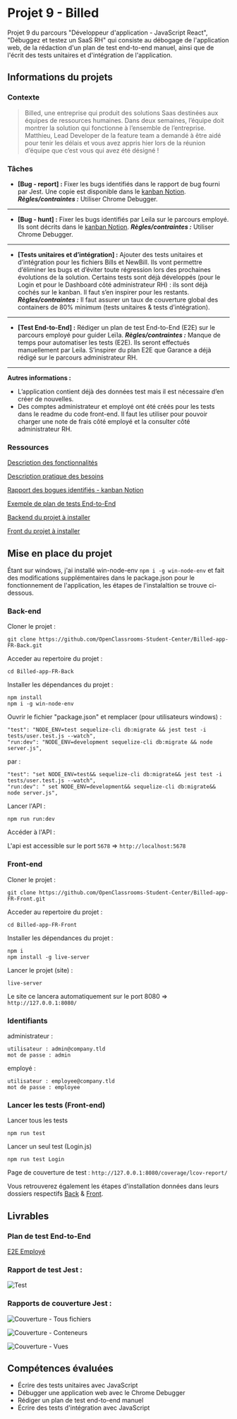 # Projet 9 - Billed

Projet 9 du parcours "Développeur d'application - JavaScript React", "Débuggez et testez un SaaS RH" qui consiste au débogage de l'application web, de la rédaction d'un plan de test end-to-end manuel, ainsi que de l'écrit des tests unitaires et d'intégration de l'application.  

## Informations du projets

### Contexte
>Billed, une entreprise qui produit des solutions Saas destinées aux équipes de ressources humaines.
Dans deux semaines, l’équipe doit montrer la solution qui fonctionne à l’ensemble de l’entreprise. 
Matthieu, Lead Developer de la feature team a demandé à être aidé pour tenir les délais et vous avez appris hier lors de la réunion d’équipe que c’est vous qui avez été désigné !

### Tâches
- **[Bug - report] :** 
Fixer les bugs identifiés dans le rapport de bug fourni par Jest. Une copie est disponible dans le [kanban Notion](https://www.notion.so/a7a612fc166747e78d95aa38106a55ec?v=2a8d3553379c4366b6f66490ab8f0b90).
***Règles/contraintes :*** 
Utiliser Chrome Debugger.
---
- **[Bug - hunt] :** 
Fixer les bugs identifiés par Leila sur le parcours employé. Ils sont décrits dans le [kanban Notion](https://www.notion.so/a7a612fc166747e78d95aa38106a55ec?v=2a8d3553379c4366b6f66490ab8f0b90).
***Règles/contraintes :*** 
Utiliser Chrome Debugger.
---
- **[Tests unitaires et d’intégration] :** 
Ajouter des tests unitaires et d’intégration pour les fichiers Bills et NewBill. Ils vont permettre d’éliminer les bugs et d’éviter toute régression lors des prochaines évolutions de la solution.
Certains tests sont déjà développés (pour le Login et pour le Dashboard côté administrateur RH) : ils sont déjà cochés sur le kanban. Il faut s’en inspirer pour les restants.
***Règles/contraintes :***
Il faut assurer un taux de couverture global des containers de 80% minimum (tests unitaires & tests d’intégration).
---
- **[Test End-to-End]  :** 
Rédiger un plan de test End-to-End (E2E) sur le parcours employé pour guider Leïla.
***Règles/contraintes :*** 
Manque de temps pour automatiser les tests (E2E). Ils seront effectués manuellement par Leila.
S’inspirer du plan E2E que Garance a déjà rédigé sur le parcours administrateur RH.
---
**Autres informations :**
- L’application contient déjà des données test mais il est nécessaire d’en créer de nouvelles.
- Des comptes administrateur et employé ont été créés pour les tests dans le readme du code front-end. Il faut les utiliser pour pouvoir charger une note de frais côté employé et la consulter côté administrateur RH.


### Ressources

[Description des fonctionnalités](https://s3.eu-west-1.amazonaws.com/course.oc-static.com/projects/DA+JSR_P9/Billed+-+Description+des+fonctionnalite%CC%81s.pdf)

[Description pratique des besoins](https://course.oc-static.com/projects/DA+JSR_P9/Billed+-+Description+pratique+des+besoins+-.pdf)

[Rapport des bogues identifiés - kanban Notion](https://www.notion.so/a7a612fc166747e78d95aa38106a55ec?v=2a8d3553379c4366b6f66490ab8f0b90)

[Exemple de plan de tests End-to-End](https://course.oc-static.com/projects/DA+JSR_P9/Billed+-+E2E+parcours+administrateur.docx)

[Backend du projet à installer](https://github.com/OpenClassrooms-Student-Center/Billed-app-FR-back)

[Front du projet à installer](https://github.com/OpenClassrooms-Student-Center/Billed-app-FR-Front)


## Mise en place du projet
Étant sur windows, j'ai installé win-node-env `npm i -g win-node-env` et fait des modifications supplémentaires dans le package.json pour le fonctionnement de l'application, les étapes de l'instalaltion se trouve ci-dessous.

### Back-end

Cloner le projet :
```
git clone https://github.com/OpenClassrooms-Student-Center/Billed-app-FR-Back.git
```

Acceder au repertoire du projet :
```
cd Billed-app-FR-Back
```

Installer les dépendances du projet :
```
npm install
npm i -g win-node-env 
```

Ouvrir le fichier "package.json" et remplacer (pour utilisateurs windows) :
```
"test": "NODE_ENV=test sequelize-cli db:migrate && jest test -i tests/user.test.js --watch",
"run:dev": "NODE_ENV=development sequelize-cli db:migrate && node server.js",
```
par :
```
"test": "set NODE_ENV=test&& sequelize-cli db:migrate&& jest test -i tests/user.test.js --watch",
"run:dev": " set NODE_ENV=development&& sequelize-cli db:migrate&& node server.js",
```

Lancer l'API :
```
npm run run:dev
```

Accéder à l'API :

L'api est accessible sur le port `5678` => `http://localhost:5678`


### Front-end

Cloner le projet :
```
git clone https://github.com/OpenClassrooms-Student-Center/Billed-app-FR-Front.git
```

Acceder au repertoire du projet :
```
cd Billed-app-FR-Front
```

Installer les dépendances du projet :
```
npm i
npm install -g live-server 
```

Lancer le projet (site) :
```
live-server
```
Le site ce lancera automatiquement sur le port 8080 => `http://127.0.0.1:8080/`


### Identifiants

administrateur : 
```
utilisateur : admin@company.tld 
mot de passe : admin
```

employé :
```
utilisateur : employee@company.tld
mot de passe : employee
```

### Lancer les tests (Front-end)

Lancer tous les tests
```
npm run test
```

Lancer un seul test (Login.js)
```
npm run test Login
```

Page de couverture de test :
`http://127.0.0.1:8080/coverage/lcov-report/`


Vous retrouverez également les étapes d'installation données dans leurs dossiers respectifs [Back](https://github.com/tempetflamer/OC-projet9/tree/main/Billed-app-FR-Back) & [Front](https://github.com/tempetflamer/OC-projet9/tree/main/Billed-app-FR-Front).


## Livrables

### Plan de test End-to-End
[E2E Employé](https://github.com/tempetflamer/Assets/blob/main/oc/oc9/Lecroq_Nicolas_plan_test_022023.pdf?raw=true)

### Rapport de test Jest :
![Test](https://github.com/tempetflamer/Assets/blob/main/oc/oc9/tests_report.jpg?raw=true)

### Rapports de couverture Jest :
![Couverture - Tous fichiers](https://github.com/tempetflamer/Assets/blob/main/oc/oc9/coverage_report_all_files.jpg?raw=true)

![Couverture - Conteneurs](https://raw.githubusercontent.com/tempetflamer/Assets/main/oc/oc9/coverage_report_containers.jpg?raw=true)

![Couverture - Vues](https://raw.githubusercontent.com/tempetflamer/Assets/main/oc/oc9/coverage_report_views.jpg)


## Compétences évaluées

- Écrire des tests unitaires avec JavaScript
- Débugger une application web avec le Chrome Debugger
- Rédiger un plan de test end-to-end manuel
- Écrire des tests d'intégration avec JavaScript